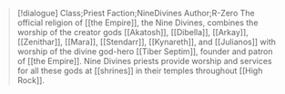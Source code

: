 >[!dialogue] Class;Priest Faction;NineDivines Author;R-Zero
>The official religion of [[the Empire]], the Nine Divines, combines the worship of the creator gods [[Akatosh]], [[Dibella]], [[Arkay]], [[Zenithar]], [[Mara]], [[Stendarr]], [[Kynareth]], and [[Julianos]] with worship of the divine god-hero [[Tiber Septim]], founder and patron of [[the Empire]]. Nine Divines priests provide worship and services for all these gods at [[shrines]] in their temples throughout [[High Rock]].